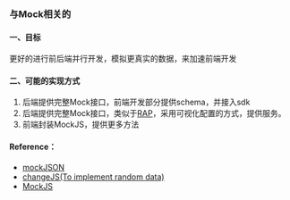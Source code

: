 ### 与Mock相关的

#### 一、目标

更好的进行前后端并行开发，模拟更真实的数据，来加速前端开发

#### 二、可能的实现方式

1. 后端提供完整Mock接口，前端开发部分提供schema，并接入sdk
2. 后端提供完整Mock接口，类似于[RAP](https://thx.github.io/RAP/index_zh.html)，采用可视化配置的方式，提供服务。
3. 前端封装MockJS，提供更多方法



#### Reference：
* [mockJSON](https://github.com/mennovanslooten/mockJSON/)
* [changeJS(To implement random data)](http://chancejs.com/#function)
* [MockJS](https://github.com/nuysoft/Mock/)
